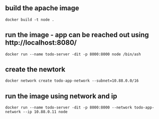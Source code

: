 ## build the apache image
```
docker build -t node .
```

## run the image - app can be reached out using http://localhost:8080/
```
docker run --name todo-server -dit -p 8000:8000 node /bin/ash 
```

## create the newtork
```
docker network create todo-app-network --subnet=10.88.0.0/16
```

## run the image using network and ip
```
docker run --name todo-server -dit -p 8000:8000 --network todo-app-network --ip 10.88.0.11 node 
```